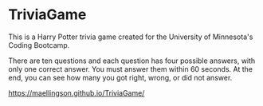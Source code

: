 # TriviaGame

This is a Harry Potter trivia game created for the University of Minnesota's Coding Bootcamp. 

There are ten questions and each question has four possible answers, with only one correct answer. You must answer them within 60 seconds. At the end, you can see how many you got right, wrong, or did not answer.

https://maellingson.github.io/TriviaGame/
